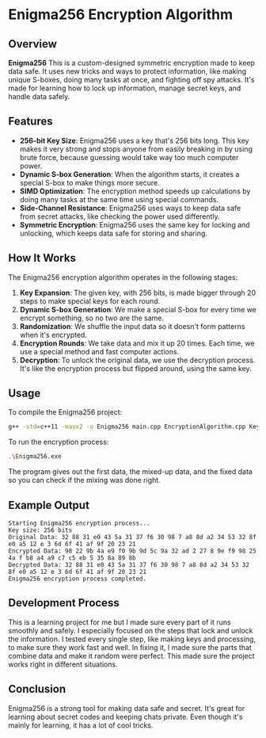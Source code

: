 # Enigma256 Encryption Algorithm

## Overview

**Enigma256** This is a custom-designed symmetric encryption made to keep data safe. It uses new tricks and ways to protect information, like making unique S-boxes, doing many tasks at once, and fighting off spy attacks. It's made for learning how to lock up information, manage secret keys, and handle data safely.

## Features

- **256-bit Key Size**: Enigma256 uses a key that's 256 bits long. This key makes it very strong and stops anyone from easily breaking in by using brute force, because guessing would take way too much computer power.
- **Dynamic S-box Generation**: When the algorithm starts, it creates a special S-box to make things more secure.
- **SIMD Optimization**: The encryption method speeds up calculations by doing many tasks at the same time using special commands.
- **Side-Channel Resistance**: Enigma256 uses ways to keep data safe from secret attacks, like checking the power used differently.
- **Symmetric Encryption**: Enigma256 uses the same key for locking and unlocking, which keeps data safe for storing and sharing.

## How It Works

The Enigma256 encryption algorithm operates in the following stages:

1. **Key Expansion**: The given key, with 256 bits, is made bigger through 20 steps to make special keys for each round.
2. **Dynamic S-box Generation**: We make a special S-box for every time we encrypt something, so no two are the same.
3. **Randomization**: We shuffle the input data so it doesn't form patterns when it's encrypted.
4. **Encryption Rounds**: We take data and mix it up 20 times. Each time, we use a special method and fast computer actions.
5. **Decryption**: To unlock the original data, we use the decryption process. It's like the encryption process but flipped around, using the same key.

## Usage

To compile the Enigma256 project:

```bash
g++ -std=c++11 -mavx2 -o Enigma256 main.cpp EncryptionAlgorithm.cpp KeyManagement.cpp SBoxGenerator.cpp MixingFunction.cpp Parallelism.cpp SideChannelResistance.cpp
```

To run the encryption process:

```bash
.\Enigma256.exe
```

The program gives out the first data, the mixed-up data, and the fixed data so you can check if the mixing was done right.

## Example Output

```
Starting Enigma256 encryption process...
Key size: 256 bits
Original Data: 32 88 31 e0 43 5a 31 37 f6 30 98 7 a8 8d a2 34 53 32 8f e0 a5 12 e 3 6d 6f 41 af 9f 20 23 21
Encrypted Data: 98 22 9b 4a e9 f0 9b 9d 5c 9a 32 ad 2 27 8 9e f9 98 25 4a f b8 a4 a9 c7 c5 eb 5 35 8a 89 8b
Decrypted Data: 32 88 31 e0 43 5a 31 37 f6 30 98 7 a8 8d a2 34 53 32 8f e0 a5 12 e 3 6d 6f 41 af 9f 20 23 21
Enigma256 encryption process completed.
```

## Development Process

This is a learning project for me but I made sure every part of it runs smoothly and safely. I especially focused on the steps that lock and unlock the information. I tested every single step, like making keys and processing, to make sure they work fast and well. In fixing it, I made sure the parts that combine data and make it random were perfect. This made sure the project works right in different situations.

## Conclusion

Enigma256 is a strong tool for making data safe and secret. It's great for learning about secret codes and keeping chats private. Even though it's mainly for learning, it has a lot of cool tricks. 


